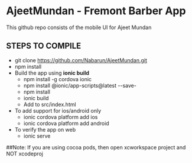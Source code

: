 # AjeetMundan - Fremont Barber App
This github repo consists of the mobile UI for Ajeet Mundan

## STEPS TO COMPILE
* git clone https://github.com/Nabarun/AjeetMundan.git
* npm install
* Build the app using **ionic build**
  * npm install -g cordova ionic
  * npm install @ionic/app-scripts@latest --save-
  * npm install
  * ionic build
  * Add <script src="build/vendor.js"></script> to src/index.html
* To add support for ios/android only
  * ionic cordova platform add ios 
  * ionic cordova platform add android
* To verify the app on web 
  * ionic serve
  
##Note: If you are using cocoa pods, then open xcworkspace project and NOT xcodeproj
